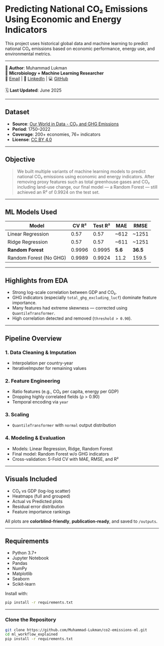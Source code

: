 # Predicting National CO₂ Emissions Using Economic and Energy Indicators

This project uses historical global data and machine learning to predict national CO₂ emissions based on economic performance, energy use, and environmental metrics.

---
👤 **Author**: Muhammad Lukman  
🧪 **Microbiology + Machine Learning Researcher**  
📧 [Email](dr.mlukmanuaf@gmail.com) | 🔗 [LinkedIn](https://www.linkedin.com/in/muhammad-lukman-790468304) | 💻 [GitHub](https://github.com/Muhammad-Lukman)

🗓️ **Last Updated**: June 2025

---

## Dataset

- **Source**: [Our World in Data - CO₂ and GHG Emissions](https://github.com/owid/co2-data)
- **Period**: 1750–2022  
- **Coverage**: 200+ economies, 76+ indicators  
- **License**: [CC BY 4.0](https://creativecommons.org/licenses/by/4.0/legalcode.en)

---

## Objective

> We built multiple variants of machine learning models to predict national CO₂ emissions using economic and energy indicators. After removing proxy features such as total greenhouse gases and CO₂ including land-use change, our final model — a Random Forest — still achieved an R² of 0.9924 on the test set.

---

## ML Models Used

| Model              | CV R²   | Test R² | MAE     | RMSE   |
|-------------------|---------|---------|---------|--------|
| Linear Regression | 0.57    | 0.57    | ~612    | ~1251  |
| Ridge Regression  | 0.57    | 0.57    | ~611    | ~1251  |
| **Random Forest** | 0.9996  | 0.9995  | **5.6** | **36.5** |
| Random Forest (No GHG) | 0.9989  | 0.9924  | 11.2    | 159.5  |

---

## Highlights from EDA

- Strong log-scale correlation between GDP and CO₂.
- GHG indicators (especially `total_ghg_excluding_lucf`) dominate feature importance.
- Many features had extreme skewness — corrected using `QuantileTransformer`.
- High correlation detected and removed (`threshold > 0.90`).

---

## Pipeline Overview

### 1. Data Cleaning & Imputation
- Interpolation per country-year
- IterativeImputer for remaining values

### 2. Feature Engineering
- Ratio features (e.g., CO₂ per capita, energy per GDP)
- Dropping highly correlated fields (ρ > 0.90)
- Temporal encoding via `year`

### 3. Scaling
- `QuantileTransformer` with `normal` output distribution

### 4. Modeling & Evaluation  
   - Models: Linear Regression, Ridge, Random Forest  
   - Final model: Random Forest w/o GHG indicators  
   - Cross-validation: 5-Fold CV with MAE, RMSE, and R²

---

## Visuals Included

- CO₂ vs GDP (log-log scatter)
- Heatmaps (full and grouped)
- Actual vs Predicted plots
- Residual error distribution
- Feature importance rankings

All plots are **colorblind-friendly**, **publication-ready**, and saved to `/outputs`.

---

## Requirements
- Python 3.7+
- Jupyter Notebook
- Pandas
- NumPy
- Matplotlib
- Seaborn
- Scikit-learn

Install with:

```bash
pip install -r requirements.txt
```

---

### Clone the Repository
```bash
git clone https://github.com/Muhammad-Lukman/co2-emissions-ml.git
cd ml_workflow_explained
pip install -r requirements.txt
```

